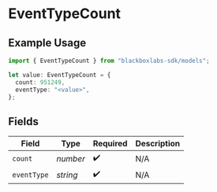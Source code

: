# EventTypeCount

## Example Usage

```typescript
import { EventTypeCount } from "blackboxlabs-sdk/models";

let value: EventTypeCount = {
  count: 951249,
  eventType: "<value>",
};
```

## Fields

| Field              | Type               | Required           | Description        |
| ------------------ | ------------------ | ------------------ | ------------------ |
| `count`            | *number*           | :heavy_check_mark: | N/A                |
| `eventType`        | *string*           | :heavy_check_mark: | N/A                |
